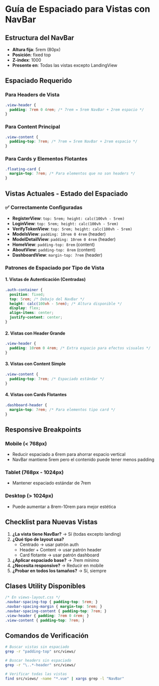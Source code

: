 # Guía de Espaciado para Vistas con NavBar

## Estructura del NavBar
- **Altura fija**: 5rem (80px)
- **Posición**: fixed top
- **Z-index**: 1000
- **Presente en**: Todas las vistas excepto LandingView

## Espaciado Requerido

### Para Headers de Vista
```css
.view-header {
  padding: 7rem 0 4rem; /* 7rem = 5rem NavBar + 2rem espacio */
}
```

### Para Content Principal
```css
.view-content {
  padding-top: 7rem; /* 7rem = 5rem NavBar + 2rem espacio */
}
```

### Para Cards y Elementos Flotantes
```css
.floating-card {
  margin-top: 7rem; /* Para elementos que no son headers */
}
```

## Vistas Actuales - Estado del Espaciado

### ✅ Correctamente Configuradas
- **RegisterView**: `top: 5rem; height: calc(100vh - 5rem)`
- **LoginView**: `top: 5rem; height: calc(100vh - 5rem)`
- **VerifyTokenView**: `top: 5rem; height: calc(100vh - 5rem)`
- **ModelsView**: `padding: 10rem 0 4rem` (header)
- **ModelDetailView**: `padding: 10rem 0 4rem` (header)
- **HomeView**: `padding-top: 8rem` (content)
- **AboutView**: `padding-top: 8rem` (content)
- **DashboardView**: `margin-top: 7rem` (header)

### Patrones de Espaciado por Tipo de Vista

#### 1. Vistas de Autenticación (Centradas)
```css
.auth-container {
  position: fixed;
  top: 5rem; /* Debajo del NavBar */
  height: calc(100vh - 5rem); /* Altura disponible */
  display: flex;
  align-items: center;
  justify-content: center;
}
```

#### 2. Vistas con Header Grande
```css
.view-header {
  padding: 10rem 0 4rem; /* Extra espacio para efectos visuales */
}
```

#### 3. Vistas con Content Simple
```css
.view-content {
  padding-top: 7rem; /* Espaciado estándar */
}
```

#### 4. Vistas con Cards Flotantes
```css
.dashboard-header {
  margin-top: 7rem; /* Para elementos tipo card */
}
```

## Responsive Breakpoints

### Mobile (< 768px)
- Reducir espaciado a 6rem para ahorrar espacio vertical
- NavBar mantiene 5rem pero el contenido puede tener menos padding

### Tablet (768px - 1024px)
- Mantener espaciado estándar de 7rem

### Desktop (> 1024px)
- Puede aumentar a 8rem-10rem para mejor estética

## Checklist para Nuevas Vistas

1. **¿La vista tiene NavBar?** → Sí (todas excepto landing)
2. **¿Qué tipo de layout usa?**
   - Centrado → usar patrón auth
   - Header + Content → usar patrón header
   - Card flotante → usar patrón dashboard
3. **¿Aplicar espaciado base?** → 7rem mínimo
4. **¿Necesita responsive?** → Reducir en mobile
5. **¿Probar en todos los tamaños?** → Sí, siempre

## Clases Utility Disponibles

```css
/* En views-layout.css */
.navbar-spacing-top { padding-top: 5rem; }
.navbar-spacing-margin { margin-top: 5rem; }
.navbar-spacing-content { padding-top: 7rem; }
.view-header { padding: 7rem 0 4rem; }
.view-content { padding-top: 7rem; }
```

## Comandos de Verificación

```bash
# Buscar vistas sin espaciado
grep -r "padding-top" src/views/

# Buscar headers sin espaciado
grep -r "\..*-header" src/views/

# Verificar todas las vistas
find src/views/ -name "*.vue" | xargs grep -l "NavBar"
```
